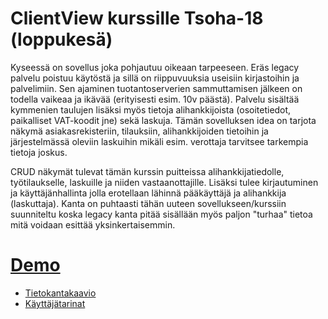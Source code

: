 # ClientView kurssille Tsoha-18 (loppukesä)

Kyseessä on sovellus joka pohjautuu oikeaan tarpeeseen. Eräs legacy palvelu
poistuu käytöstä ja sillä on riippuvuuksia useisiin kirjastoihin ja palvelimiin. Sen ajaminen tuotantoserverien sammuttamisen jälkeen on todella vaikeaa ja ikävää (erityisesti esim. 10v päästä). Palvelu sisältää kymmenien taulujen lisäksi myös tietoja alihankkijoista (osoitetiedot, paikalliset VAT-koodit jne) sekä laskuja. Tämän sovelluksen idea on tarjota näkymä asiakasrekisteriin, tilauksiin, alihankkijoiden tietoihin ja järjestelmässä oleviin laskuihin mikäli esim. verottaja tarvitsee tarkempia tietoja joskus. 

CRUD näkymät tulevat tämän kurssin puitteissa alihankkijatiedolle, työtilaukselle, laskuille ja niiden vastaanottajille. Lisäksi tulee kirjautuminen ja käyttäjänhallinta jolla erotellaan lähinnä pääkäyttäjä ja alihankkija (laskuttaja). Kanta on puhtaasti tähän uuteen sovellukseen/kurssiin suunniteltu koska legacy kanta pitää sisällään myös paljon "turhaa" tietoa mitä voidaan esittää yksinkertaisemmin.

# [Demo](https://tsoha-clientview.herokuapp.com)


- [Tietokantakaavio](https://raw.githubusercontent.com/ptr5000/clientview/master/docs/clientview.png)
- [Käyttäjätarinat](https://github.com/ptr5000/clientview/blob/master/docs/tarinat.md)


